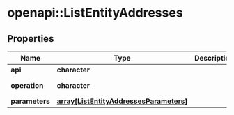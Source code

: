 # openapi::ListEntityAddresses


## Properties
Name | Type | Description | Notes
------------ | ------------- | ------------- | -------------
**api** | **character** |  | [default to &#39;entities&#39;]
**operation** | **character** |  | [default to &#39;list_entity_addresses&#39;]
**parameters** | [**array[ListEntityAddressesParameters]**](list_entity_addresses_parameters.md) |  | 


